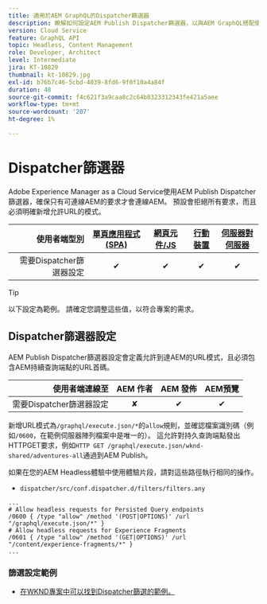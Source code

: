 ```yaml
---
title: 適用於AEM GraphQL的Dispatcher篩選器
description: 瞭解如何設定AEM Publish Dispatcher篩選器，以與AEM GraphQL搭配使用。
version: Cloud Service
feature: GraphQL API
topic: Headless, Content Management
role: Developer, Architect
level: Intermediate
jira: KT-10829
thumbnail: kt-10829.jpg
exl-id: b76b7c46-5cbd-4039-8fd6-9f0f10a4a84f
duration: 48
source-git-commit: f4c621f3a9caa8c2c64b8323312343fe421a5aee
workflow-type: tm+mt
source-wordcount: '207'
ht-degree: 1%

---
```


# Dispatcher篩選器

Adobe Experience Manager as a Cloud Service使用AEM Publish Dispatcher篩選器，確保只有可連線AEM的要求才會連線AEM。 預設會拒絕所有要求，而且必須明確新增允許URL的模式。

| 使用者端型別 | [單頁應用程式(SPA)](../spa.md) | [網頁元件/JS](../web-component.md) | [行動裝置](../mobile.md) | [伺服器對伺服器](../server-to-server.md) |
|------------------------------------------:|:---------------------:|:----------------:|:---------:|:----------------:|
| 需要Dispatcher篩選器設定 | ✔ | ✔ | ✔ | ✔ |

>[!TIP]
>
> 以下設定為範例。 請確定您調整這些值，以符合專案的需求。

## Dispatcher篩選器設定

AEM Publish Dispatcher篩選器設定會定義允許到達AEM的URL模式，且必須包含AEM持續查詢端點的URL首碼。

| 使用者端連線至 | AEM 作者 | AEM 發佈 | AEM預覽 |
|------------------------------------------:|:----------:|:-------------:|:-------------:|
| 需要Dispatcher篩選器設定 | ✘ | ✔ | ✔ |

新增URL模式為`/graphql/execute.json/*`的`allow`規則，並確認檔案識別碼（例如`/0600`，在範例伺服器陣列檔案中是唯一的）。
這允許對持久查詢端點發出HTTPGET要求，例如`HTTP GET /graphql/execute.json/wknd-shared/adventures-all`通過到AEM Publish。

如果在您的AEM Headless體驗中使用體驗片段，請對這些路徑執行相同的操作。

+ `dispatcher/src/conf.dispatcher.d/filters/filters.any`

```
...
# Allow headless requests for Persisted Query endpoints
/0600 { /type "allow" /method '(POST|OPTIONS)' /url "/graphql/execute.json/*" }
# Allow headless requests for Experience Fragments
/0601 { /type "allow" /method '(GET|OPTIONS)' /url "/content/experience-fragments/*" }
...
```

### 篩選設定範例

+ [在WKND專案中可以找到Dispatcher篩選的範例。](https://github.com/adobe/aem-guides-wknd/blob/main/dispatcher/src/conf.dispatcher.d/filters/filters.any#L28)
